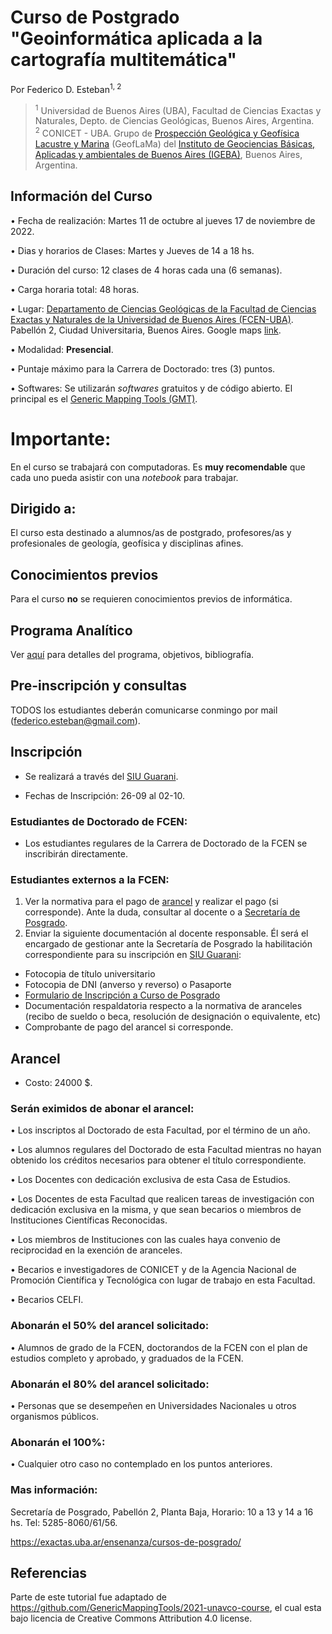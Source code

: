 # Curso de Postgrado "Geoinformática aplicada a la cartografía multitemática"

Por Federico D. Esteban<sup>1, 2</sup>
> <sup>1</sup> Universidad de Buenos Aires (UBA), Facultad de Ciencias Exactas y Naturales, Depto. de Ciencias Geológicas, Buenos Aires, Argentina.
> <br>
> <sup>2</sup> CONICET - UBA. Grupo de [Prospección Geológica y Geofísica Lacustre y Marina](https://www.geoflama.ar/) (GeofLaMa) del [Instituto de Geociencias Básicas, Aplicadas y ambientales de Buenos Aires (IGEBA)](http://igeba.gl.fcen.uba.ar/), Buenos Aires, Argentina.


## Información del Curso

• Fecha de realización: Martes 11 de octubre al jueves 17 de noviembre de 2022.

• Dias y horarios de Clases: Martes y Jueves de 14 a 18 hs.

• Duración del curso: 12 clases de 4 horas cada una (6 semanas).

• Carga horaria total: 48 horas.

• Lugar: [Departamento de Ciencias Geológicas de la Facultad de Ciencias Exactas y Naturales de la Universidad de Buenos Aires (FCEN-UBA)](http://www.gl.fcen.uba.ar/). Pabellón 2, Ciudad Universitaria, Buenos Aires. Google maps [link](https://goo.gl/maps/hWZKoahv8Bz7nfDu9).

• Modalidad: **Presencial**.

• Puntaje máximo para la Carrera de Doctorado: tres (3) puntos.

• Softwares: Se utilizarán *softwares* gratuitos y de código abierto. El principal es el [Generic Mapping Tools (GMT)](https://www.generic-mapping-tools.org/).

# Importante:

En el curso se trabajará con computadoras. Es **muy recomendable** que cada uno pueda asistir con una *notebook* para trabajar.

## Dirigido a:
El curso esta destinado a alumnos/as de postgrado, profesores/as y profesionales de geología, geofísica y disciplinas afines.

## Conocimientos previos
Para el curso **no** se requieren conocimientos previos de informática.

## Programa Analítico

Ver [aquí](https://github.com/Esteban82/FCEN-2022/blob/main/Programa.md) para detalles del programa, objetivos, bibliografía.

## Pre-inscripción y consultas

TODOS los estudiantes deberán comunicarse conmingo por mail (federico.esteban@gmail.com).

## Inscripción

* Se realizará a través del [SIU Guarani](https://inscripciones.exactas.uba.ar/exactas/).

* Fechas de Inscripción: 26-09 al 02-10.

### Estudiantes de Doctorado de FCEN:

* Los estudiantes regulares de la Carrera de Doctorado de la FCEN se inscribirán directamente.

### Estudiantes externos a la FCEN:

1. Ver la normativa para el pago de [arancel](https://github.com/Esteban82/FCEN-2022/edit/WIP-Inscripcion/README.md##Arancel) y realizar el pago (si corresponde). Ante la duda, consultar al docente o a [Secretaría de Posgrado](https://exactas.uba.ar/ensenanza/cursos-de-posgrado/). 
2. Enviar la siguiente documentación al docente responsable. Él será el encargado de gestionar ante la Secretaría de Posgrado la habilitación correspondiente para su inscripción en [SIU Guarani](https://inscripciones.exactas.uba.ar/exactas/):

  * Fotocopia de título universitario 
  * Fotocopia de DNI (anverso y reverso) o Pasaporte
  * [Formulario de Inscripción a Curso de Posgrado](https://exactas.uba.ar/wp-content/uploads/2019/07/Formulario-de-Inscripci%C3%B3n-a-Curso-Materia-de-Posgrado-1.pdf)
  * Documentación respaldatoria respecto a la normativa de aranceles (recibo de sueldo o beca, resolución de designación o equivalente, etc)
  * Comprobante de pago del arancel si corresponde.

## Arancel

*  Costo: 24000 $.

### Serán eximidos de abonar el arancel:

• Los inscriptos al Doctorado de esta Facultad, por el término de un año.

• Los alumnos regulares del Doctorado de esta Facultad mientras no hayan obtenido los créditos
necesarios para obtener el título correspondiente.

• Los Docentes con dedicación exclusiva de esta Casa de Estudios.

• Los Docentes de esta Facultad que realicen tareas de investigación con dedicación exclusiva en
la misma, y que sean becarios o miembros de Instituciones Científicas Reconocidas.

• Los miembros de Instituciones con las cuales haya convenio de reciprocidad en la exención de
aranceles.

• Becarios e investigadores de CONICET y de la Agencia Nacional de Promoción Científica y
Tecnológica con lugar de trabajo en esta Facultad.

• Becarios CELFI. 


### Abonarán el 50% del arancel solicitado:

• Alumnos de grado de la FCEN, doctorandos de la FCEN con el plan de estudios completo y
aprobado, y graduados de la FCEN.

### Abonarán el 80% del arancel solicitado:
• Personas que se desempeñen en Universidades Nacionales u otros organismos públicos.

### Abonarán el 100%:
• Cualquier otro caso no contemplado en los puntos anteriores.

### Mas información: 
Secretaría de Posgrado, Pabellón 2, Planta
Baja, Horario: 10 a 13 y 14 a 16 hs. Tel: 5285-8060/61/56.

https://exactas.uba.ar/ensenanza/cursos-de-posgrado/


## Referencias

Parte de este tutorial fue adaptado de https://github.com/GenericMappingTools/2021-unavco-course, el cual esta bajo licencia de Creative Commons Attribution 4.0 license.
